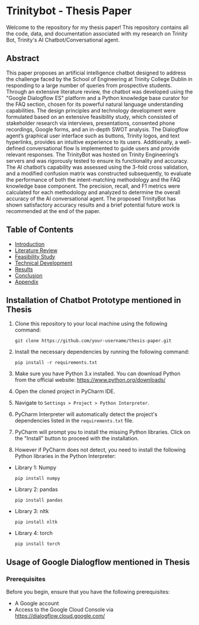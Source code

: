 # Trinitybot - Thesis Paper

Welcome to the repository for my thesis paper! This repository contains all the code, data, and documentation associated with my research on Trinity Bot, Trinity's AI Chatbot/Conversational agent.

## Abstract

This paper proposes an artificial intelligence chatbot designed to address the challenge
faced by the School of Engineering at Trinity College Dublin in responding to a large number of queries from prospective students. Through an extensive literature review, the chatbot was developed using the "Google Dialogflow ES" platform and a Python knowledge
base curator for the FAQ section, chosen for its powerful natural language understanding
capabilities. The design principles and technology development were formulated based on an
extensive feasibility study, which consisted of stakeholder research via interviews, presentations, consented phone recordings, Google forms, and an in-depth SWOT analysis.
The Dialogflow agent’s graphical user interface such as buttons, Trinity logos, and text
hyperlinks, provides an intuitive experience to its users. Additionally, a well-defined conversational flow Is implemented to guide users and provide relevant responses. The TrinityBot was hosted on Trinity Engineering’s servers and was rigorously tested to ensure its
functionality and accuracy. The AI chatbot’s capability was assessed using the 3-fold cross validation, and a modified confusion matrix was constructed subsequently, to evaluate the
performance of both the intent-matching methodology and the FAQ knowledge base component. The precision, recall, and F1 metrics were calculated for each methodology and
analyzed to determine the overall accuracy of the AI conversational agent. The proposed
TrinityBot has shown satisfactory accuracy results and a brief potential future work is recommended at the end of the paper.

## Table of Contents

- [Introduction](#Introduction)
- [Literature Review](#Literature_Review)
- [Feasibility Study](#Feasibility_Study)
- [Technical Development](#Technical_Development)
- [Results](#Results)
- [Conclusion](#Conclusion)
- [Appendix](#Appendix)

## Installation of Chatbot Prototype mentioned in Thesis

1. Clone this repository to your local machine using the following command:
    ```shell
    git clone https://github.com/your-username/thesis-paper.git

2. Install the necessary dependencies by running the following command:
    ```shell
    pip install -r requirements.txt

3. Make sure you have Python 3.x installed. You can download Python from the official website:
https://www.python.org/downloads/

4. Open the cloned project in PyCharm IDE.

5. Navigate to `Settings > Project > Python Interpreter`.

6. PyCharm Interpreter will automatically detect the project's dependencies listed in the `requirements.txt` file.

7. PyCharm will prompt you to install the missing Python libraries. Click on the "Install" button to proceed with the installation.

8. However if PyCharm does not detect, you need to install the following Python libraries in the Python Interpreter:
- Library 1: Numpy
     ```shell
    pip install numpy

- Library 2: pandas
     ```shell
    pip install pandas

- Library 3: nltk 
     ```shell
    pip install nltk
     
- Library 4: torch 
     ```shell
    pip install torch

## Usage of Google Dialogflow mentioned in Thesis

### Prerequisites
Before you begin, ensure that you have the following prerequisites:

- A Google account
- Access to the Google Cloud Console via https://dialogflow.cloud.google.com/
     





